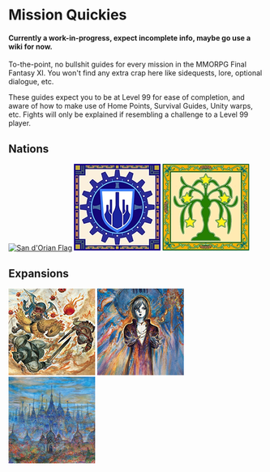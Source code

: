 # Mission Quickies
#### **Currently a work-in-progress**, expect incomplete info, maybe go use a wiki for now. 

To-the-point, no bullshit guides for every mission in the MMORPG Final Fantasy XI. You won't find any extra crap here like sidequests, lore, optional dialogue, etc.

These guides expect you to be at Level 99 for ease of completion, and aware of how to make use of Home Points, Survival Guides, Unity warps, etc. Fights will only be explained if resembling a challenge to a Level 99 player. 

## Nations
[![San d'Orian Flag](rsc/images/mission-category-img/sandoria.png 'San d\'Oria Nation Missions')](Nations/San-d'Oria) 
[![Bastokan Flag](rsc/images/mission-category-img/bastok.png 'Bastok Nation Missions')](Nations/Bastok)
[![Windurstian Flag](rsc/images/mission-category-img/windurst.png 'Windurst Nation Missions')](Nations/Windurst)
## Expansions
[![Rise of the Zilart Artwork](rsc/images/mission-category-img/rotz.png 'Rise of the Zilart Missions')](Expansions/RoTZ)
[![Chains of Promathia Artwork](rsc/images/mission-category-img/chains.png 'Chains of Promathia Missions')](Expansions/CoP)
[![Treasures of Aht Urghan Artwork](rsc/images/mission-category-img/toau.png 'Treasures of Aht Urghan Missions')](Expansions/ToAU)